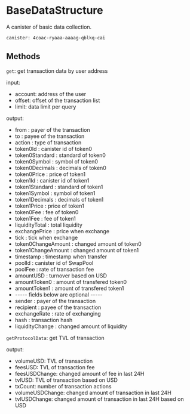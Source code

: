 # BaseDataStructure

A canister of basic data collection.

```bash
canister: 4coac-ryaaa-aaaag-qblkq-cai
```

## Methods

`get`: get transaction data by user address

input:

- account: address of the user
- offset: offset of the transaction list
- limit: data limit per query

output:

- from : payer of the transaction
- to : payee of the transaction
- action : type of transaction
- token0Id : canister id of token0
- token0Standard : standard of token0
- token0Symbol : symbol of token0
- token0Decimals : decimals of token0
- token0Price : price of token1
- token1Id : canister id of token1
- token1Standard : standard of token1
- token1Symbol : symbol of token1
- token1Decimals : decimals of token1
- token1Price : price of token1
- token0Fee : fee of token0
- token1Fee : fee of token1
- liquidityTotal : total liquidity
- exchangePrice : price when exchange
- tick : tick when exchange
- token0ChangeAmount : changed amount of token0
- token1ChangeAmount : changed amount of token1
- timestamp : timestamp when transfer
- poolId : canister id of SwapPool
- poolFee : rate of transaction fee
- amountUSD : turnover based on USD
- amountToken0 : amount of transfered token0
- amountToken1 : amount of transfered token1
- ----- fields below are optional -----
- sender : payer of the transaction
- recipient : payee of the transaction
- exchangeRate : rate of exchanging
- hash : transaction hash
- liquidityChange : changed amount of liquidity

`getProtocolData`: get TVL of transaction

output:

- volumeUSD: TVL of transaction
- feesUSD: TVL of transaction fee
- feesUSDChange: changed amount of fee in last 24H
- tvlUSD: TVL of transaction based on USD
- txCount: number of transaction actions
- volumeUSDChange: changed amount of transaction in last 24H
- tvlUSDChange: changed amount of transaction in last 24H based on USD
